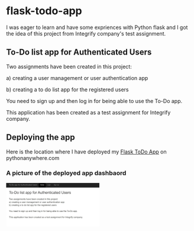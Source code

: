 # flask-todo-app

I was eager to learn and have some expriences with Python flask and I got the idea of this project from Integrify company's test assignment.

## To-Do list app for Authenticated Users

Two assignments have been created in this project:

a) creating a user management or user authentication app

b) creating a to do list app for the registered users

You need to sign up and then log in for being able to use the To-Do app.

This application has been created as a test assignment for Integrify company. 

## Deploying the app

Here is the location where I have deployed my [Flask ToDo App](http://hdavoudy.pythonanywhere.com/) on pythonanywhere.com



### A picture of the deployed app dashbaord



<img src="https://github.com/havoud/flask-todo-app/blob/main/dashboard.png" width="50%" height="50%" />
